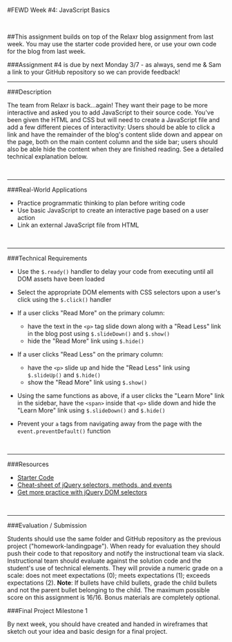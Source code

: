 #FEWD Week #4: JavaScript Basics

<br>

##This assignment builds on top of the Relaxr blog assignment from last week.  You may use the starter code provided here, or use your own code for the blog from last week.

###Assignment #4 is due by next Monday 3/7 - as always, send me & Sam a link to your GitHub repository so we can provide feedback!


---


###Description 

The team from Relaxr is back...again! They want their page to be more interactive and asked you to add JavaScript to their source code. You've been given the HTML and CSS but will need to create a JavaScript file and add a few different pieces of interactivity:  Users should be able to click a link and have the remainder of the blog's content slide down and appear on the page, both on the main content column and the side bar; users should also be able hide the content when they are finished reading. See a detailed technical explanation below.


<br>

---


###Real-World Applications


- Practice programmatic thinking to plan before writing code
- Use basic JavaScript to create an interactive page based on a user action
- Link an external JavaScript file from HTML


<br>

---


###Technical Requirements 

- Use the ```$.ready()``` handler to delay your code from executing until all DOM assets have been loaded
- Select the appropriate DOM elements with CSS selectors upon a user's click using the ```$.click()``` handler
- If a user clicks "Read More" on the primary column:

  - have the text in the ```<p>``` tag slide down along with a "Read Less" link in the blog post using  ```$.slideDown()``` and ```$.show()```
  - hide the "Read More" link using ```$.hide()```

- If a user clicks "Read Less" on the primary column:

  - have the ```<p>``` slide up and hide the "Read Less" link using  ```$.slideUp()``` and ```$.hide()```
  - show the "Read More" link using ```$.show()```

- Using the same functions as above, if a user clicks the "Learn More" link in the sidebar, have the ```<span>``` inside that ```<p>``` slide down and hide the "Learn More" link using ```$.slideDown()``` and ```$.hide()```

- Prevent your `a` tags from navigating away from the page with the ```event.preventDefault()``` function

<br>

---

###Resources

- [Starter Code](starter_code)
- [Cheat-sheet of jQuery selectors, methods, and events](http://oscarotero.com/jquery/)
- [Get more practice with jQuery DOM selectors](jquery_dom_selector_practice)


<br>

---

###Evaluation / Submission


Students should use the same folder and GitHub repository as the previous project ("homework-landingpage"). When ready for evaluation they should push their code to that repository and notify the instructional team via slack. Instructional team should evaluate against the solution code and the student's use of technical elements. They will provide a numeric grade on a scale: does not meet expectations (0); meets expectations (1); exceeds expectations (2). **Note**: If bullets have child bullets, grade the child bullets and not the parent bullet belonging to the child. The maximum possible score on this assignment is 16/16. Bonus materials are completely optional.

###Final Project Milestone 1

By next week, you should have created and handed in wireframes that sketch out your idea and basic design for a final project.
